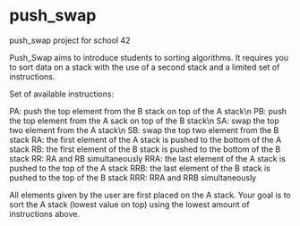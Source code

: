 # push_swap
push_swap project for school 42

Push_Swap aims to introduce students to sorting algorithms. It requires you to sort data on a stack with the use of a second stack and a limited set of instructions. 

Set of available instructions:

PA: push the top element from the B stack on top of the A stack\n
PB: push the top element from the A sack on top of the B stack\n
SA: swap the top two element from the A stack\n
SB: swap the top two element from the B stack
RA: the first element of the A stack is pushed to the bottom of the A stack
RB: the first element of the B stack is pushed to the bottom of the B stack
RR: RA and RB simultaneously
RRA: the last element of the A stack is pushed to the top of the A stack
RRB: the last element of the B stack is pushed to the top of the B stack
RRR: RRA and RRB simultaneously

All elements given by the user are first placed on the A stack. Your goal is to sort the A stack (lowest value on top) using the lowest amount of instructions above.
